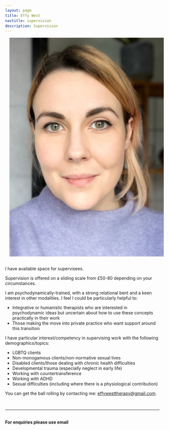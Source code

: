 ```yaml
---
layout: page
title: Effy West
navtitle: supervision
description: Supervision
---
```

<img class="col one right" src="/img/8D6106A2-86BA-4F07-AF7B-1B8AC3DCCADE.jpeg" alt="West Therapy" style="margin: 0 0 1em 1em" />

I have available space for supervisees.

Supervision is offered on a sliding scale from £50-80 depending on your circumstances.

I am psychodynamically-trained, with a strong relational bent and a keen interest in other modalities. I feel I could be particularly helpful to:

- Integrative or humanistic therapists who are interested in psychodynamic ideas but uncertain about how to use these concepts practically in their work
- Those making the move into private practice who want support around this transition

I have particular interest/competency in supervising work with the following demographics/topics:

- LGBTQ clients
- Non-monogamous clients/non-normative sexual lives
- Disabled clients/those dealing with chronic health difficulties
- Developmental trauma (especially neglect in early life) 
- Working with countertransference
- Working with ADHD 
- Sexual difficulties (including where there is a physiological contribution)

You can get the ball rolling by contacting me: [effywesttherapy@gmail.com](mailto:effywesttherapy@gmail.com).

<b>

<!-- Professional verification provided by Psychology Today --> 
<a href="https://www.psychologytoday.com/profile/844331" class="sx-verified-seal"></a> 
<script type="text/javascript" src="https://member.psychologytoday.com/verified-seal.js" data-badge="15" data-id="844331" data-code="aHR0cHM6Ly93d3cucHN5Y2hvbG9neXRvZGF5LmNvbS9hcGkvdmVyaWZpZWQtc2VhbC9zZWFscy9bQkFER0VdL3Byb2ZpbGUvW1BST0ZJTEVfSURdP2NhbGxiYWNrPXN4Y2FsbGJhY2s="></script> 
<!-- End Verification -->
<br/>
<hr/>
<br/>
<span class="contacticon center">
	<a href="mailto:effywesttherapy@gmail.com"><i class="fa fa-envelope-square"></i></a>
	<a href="" target="_blank"><i class="fa fa-twitter-square"></i></a>
</span>

<div class="col three caption">
	For enquiries please use email
</div>
